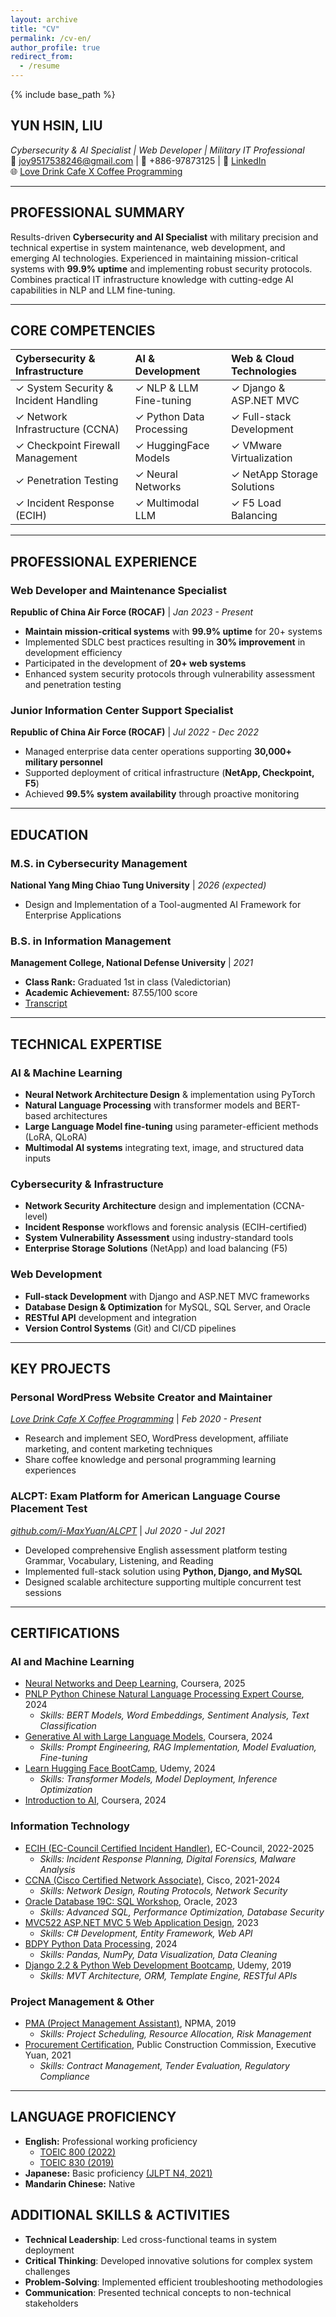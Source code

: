 ```yaml
---
layout: archive
title: "CV"
permalink: /cv-en/
author_profile: true
redirect_from:
  - /resume
---
```


{% include base_path %}

## YUN HSIN, LIU
*Cybersecurity & AI Specialist | Web Developer | Military IT Professional*  
📧 joy9517538246@gmail.com | 📱 +886-97873125 | 🔗 [LinkedIn](https://www.linkedin.com/in/yun-hsin-liu/?locale=en_US)  
🌐 [Love Drink Cafe X Coffee Programming](https://lovedrinkcafe.com)

---

## PROFESSIONAL SUMMARY
Results-driven **Cybersecurity and AI Specialist** with military precision and technical expertise in system maintenance, web development, and emerging AI technologies. Experienced in maintaining mission-critical systems with **99.9% uptime** and implementing robust security protocols. Combines practical IT infrastructure knowledge with cutting-edge AI capabilities in NLP and LLM fine-tuning.

---

## CORE COMPETENCIES

| **Cybersecurity & Infrastructure** | **AI & Development** | **Web & Cloud Technologies** |
|:----------------------------------|:---------------------|:----------------------------|
| ✓ System Security & Incident Handling | ✓ NLP & LLM Fine-tuning | ✓ Django & ASP.NET MVC |
| ✓ Network Infrastructure (CCNA) | ✓ Python Data Processing | ✓ Full-stack Development |
| ✓ Checkpoint Firewall Management | ✓ HuggingFace Models | ✓ VMware Virtualization |
| ✓ Penetration Testing | ✓ Neural Networks | ✓ NetApp Storage Solutions |
| ✓ Incident Response (ECIH) | ✓ Multimodal LLM | ✓ F5 Load Balancing |

---

## PROFESSIONAL EXPERIENCE

### Web Developer and Maintenance Specialist
**Republic of China Air Force (ROCAF)** | *Jan 2023 - Present*
- **Maintain mission-critical systems** with **99.9% uptime** for 20+ systems
- Implemented SDLC best practices resulting in **30% improvement** in development efficiency
- Participated in the development of **20+ web systems**
- Enhanced system security protocols through vulnerability assessment and penetration testing


### Junior Information Center Support Specialist
**Republic of China Air Force (ROCAF)** | *Jul 2022 - Dec 2022*
- Managed enterprise data center operations supporting **30,000+ military personnel**
- Supported deployment of critical infrastructure (**NetApp, Checkpoint, F5**)
- Achieved **99.5% system availability** through proactive monitoring

---

## EDUCATION

### M.S. in Cybersecurity Management
**National Yang Ming Chiao Tung University** | *2026 (expected)*
- Design and Implementation of a Tool-augmented AI Framework for Enterprise Applications

### B.S. in Information Management
**Management College, National Defense University** | *2021*
- **Class Rank:** Graduated 1st in class (Valedictorian)
- **Academic Achievement:** 87.55/100 score
- [Transcript](https://t3764800.p.clickup-attachments.com/t3764800/1d4d6a7e-4030-4392-a84e-9714efcaac5b/Screen%20Shot%202025-03-29%20at%205.12.51%20PM.png?view=open)

---

## TECHNICAL EXPERTISE

### AI & Machine Learning
- **Neural Network Architecture Design** & implementation using PyTorch
- **Natural Language Processing** with transformer models and BERT-based architectures
- **Large Language Model fine-tuning** using parameter-efficient methods (LoRA, QLoRA)
- **Multimodal AI systems** integrating text, image, and structured data inputs

### Cybersecurity & Infrastructure
- **Network Security Architecture** design and implementation (CCNA-level)
- **Incident Response** workflows and forensic analysis (ECIH-certified)
- **System Vulnerability Assessment** using industry-standard tools
- **Enterprise Storage Solutions** (NetApp) and load balancing (F5)

### Web Development
- **Full-stack Development** with Django and ASP.NET MVC frameworks
- **Database Design & Optimization** for MySQL, SQL Server, and Oracle
- **RESTful API** development and integration
- **Version Control Systems** (Git) and CI/CD pipelines

---

## KEY PROJECTS

### Personal WordPress Website Creator and Maintainer
*[Love Drink Cafe X Coffee Programming](https://lovedrinkcafe.com)* | *Feb 2020 - Present*
- Research and implement SEO, WordPress development, affiliate marketing, and content marketing techniques
- Share coffee knowledge and personal programming learning experiences

### ALCPT: Exam Platform for American Language Course Placement Test
*[github.com/i-MaxYuan/ALCPT](https://github.com/i-MaxYuan/ALCPT)* | *Jul 2020 - Jul 2021*
- Developed comprehensive English assessment platform testing Grammar, Vocabulary, Listening, and Reading
- Implemented full-stack solution using **Python, Django, and MySQL**
- Designed scalable architecture supporting multiple concurrent test sessions

---

## CERTIFICATIONS

### AI and Machine Learning
- [Neural Networks and Deep Learning](https://www.coursera.org/account/accomplishments/verify/IL6YVLQ7VK6U), Coursera, 2025
- [PNLP Python Chinese Natural Language Processing Expert Course](https://t3764800.p.clickup-attachments.com/t3764800/bd14c453-b3c2-44ec-82e8-d3d20909200a/image.png?view=open), 2024
  - *Skills: BERT Models, Word Embeddings, Sentiment Analysis, Text Classification*
- [Generative AI with Large Language Models](https://coursera.org/share/32a3342640ea17246b2a96aa6a3ff9b3), Coursera, 2024
  - *Skills: Prompt Engineering, RAG Implementation, Model Evaluation, Fine-tuning*
- [Learn Hugging Face BootCamp](https://www.udemy.com/certificate/UC-673eadde-0a6b-4883-8c46-03d9804670a0/), Udemy, 2024
  - *Skills: Transformer Models, Model Deployment, Inference Optimization*
- [Introduction to AI](https://coursera.org/share/f1a5c3b6f7af9e53039f5b05e20f6bdb), Coursera, 2024

### Information Technology
- [ECIH (EC-Council Certified Incident Handler)](https://t3764800.p.clickup-attachments.com/t3764800/5f36874b-8dde-4b33-8c7d-cfe2ea920735/ECC5037842691.jpeg?view=open), EC-Council, 2022-2025
  - *Skills: Incident Response Planning, Digital Forensics, Malware Analysis*
- [CCNA (Cisco Certified Network Associate)](https://t3764800.p.clickup-attachments.com/t3764800/e9c4a176-cf25-458a-9508-340c289b63bc/Cisco%20Certifications.jpeg?view=open), Cisco, 2021-2024
  - *Skills: Network Design, Routing Protocols, Network Security*
- [Oracle Database 19C: SQL Workshop](https://t3764800.p.clickup-attachments.com/t3764800/5b141f1b-a0d5-46ea-9440-3bb29fb1b8a9/oracle-certificate.jpg?view=open), Oracle, 2023
  - *Skills: Advanced SQL, Performance Optimization, Database Security*
- [MVC522 ASP.NET MVC 5 Web Application Design](https://t3764800.p.clickup-attachments.com/t3764800/db5dd9fe-407c-4b1b-8ff7-4e4a322a6cde/ASP.NET%20MVC%205.jpg?view=open), 2023
  - *Skills: C# Development, Entity Framework, Web API*
- [BDPY Python Data Processing](https://t3764800.p.clickup-attachments.com/t3764800/6607a159-1640-495d-9b54-f923d66cee97/BDPY.jpg?view=open), 2024
  - *Skills: Pandas, NumPy, Data Visualization, Data Cleaning*
- [Django 2.2 & Python Web Development Bootcamp](https://www.udemy.com/certificate/UC-DK32X8UO/), Udemy, 2019
  - *Skills: MVT Architecture, ORM, Template Engine, RESTful APIs*

### Project Management & Other
- [PMA (Project Management Assistant)](https://t3764800.p.clickup-attachments.com/t3764800/44a2f1e1-6b0e-4d39-aded-fdb486d04dc8/Screen%20Shot%202024-07-14%20at%203.11.07%20PM.png?view=open), NPMA, 2019
  - *Skills: Project Scheduling, Resource Allocation, Risk Management*
- [Procurement Certification](https://t3764800.p.clickup-attachments.com/t3764800/95e6babd-de9c-4cce-9aa5-7f0e2016cf09/%E6%8E%A1%E8%B3%BC%E8%AD%89%E7%85%A7.jpg?view=open), Public Construction Commission, Executive Yuan, 2021
  - *Skills: Contract Management, Tender Evaluation, Regulatory Compliance*

---

## LANGUAGE PROFICIENCY

- **English:** Professional working proficiency
  - [TOEIC 800 (2022)](https://t3764800.p.clickup-attachments.com/t3764800/64128f81-6a59-48a8-9947-c5a280a5efa2/image.png?view=open)
  - [TOEIC 830 (2019)](https://t3764800.p.clickup-attachments.com/t3764800/2bb2f7e6-ce9f-4d2d-ad6f-a219128ab5aa/Screen%20Shot%202024-07-14%20at%203.23.07%20PM.png?view=open)
- **Japanese:** Basic proficiency [(JLPT N4, 2021)](https://t3764800.p.clickup-attachments.com/t3764800/96d7469a-0b10-4d85-8d1a-159cb983f33c/image.png?view=open)
- **Mandarin Chinese:** Native


## ADDITIONAL SKILLS & ACTIVITIES
- **Technical Leadership**: Led cross-functional teams in system deployment
- **Critical Thinking**: Developed innovative solutions for complex system challenges
- **Problem-Solving**: Implemented efficient troubleshooting methodologies
- **Communication**: Presented technical concepts to non-technical stakeholders